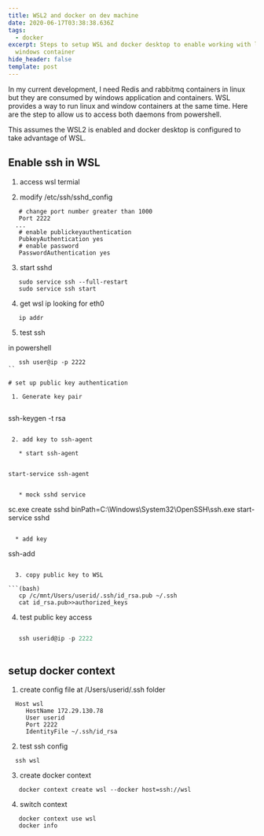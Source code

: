 ```yaml
---
title: WSL2 and docker on dev machine
date: 2020-06-17T03:38:38.636Z
tags:
  - docker
excerpt: Steps to setup WSL and docker desktop to enable working with linux and
  windows container
hide_header: false
template: post
---
```

In my current development, I need Redis and rabbitmq containers in linux but they are consumed by windows application and containers. WSL provides a way to run linux and window containers at the same time. Here are the step to allow us to access both daemons from powershell.

This assumes the WSL2 is enabled and docker desktop is configured to take advantage of WSL.

## Enable ssh in WSL

1.  access wsl termial

2.  modify /etc/ssh/sshd_config

```
   # change port number greater than 1000
   Port 2222
  ...
   # enable publickeyauthentication
   PubkeyAuthentication yes
   # enable password 
   PasswordAuthentication yes
```

 3. start sshd

```
   sudo service ssh --full-restart
   sudo service ssh start
```

  4. get wsl ip looking for eth0

```
   ip addr 
```

 

  5. test ssh

in powershell

```
   ssh user@ip -p 2222
``

# set up public key authentication

 1. Generate key pair
 
```
   ssh-keygen -t rsa
```

 2. add key to ssh-agent
 
   * start ssh-agent
  
```
    start-service ssh-agent
```

   * mock sshd service

```
   sc.exe create sshd binPath=C:\Windows\System32\OpenSSH\ssh.exe
   start-service sshd
```

  * add key

```
   ssh-add
```
  
  3. copy public key to WSL

```(bash)
   cp /c/mnt/Users/userid/.ssh/id_rsa.pub ~/.ssh
   cat id_rsa.pub>>authorized_keys
``` 

  4. test public key access

```powershell
  
   ssh userid@ip -p 2222  
 
```

## setup docker context

1.  create config file at /Users/userid/.ssh folder

```
  Host wsl
     HostName 172.29.130.78
     User userid
     Port 2222
     IdentityFile ~/.ssh/id_rsa
```

2. test ssh config

```
  ssh wsl
```

3. create docker context

```
   docker context create wsl --docker host=ssh://wsl
```

4. switch context

```
   docker context use wsl
   docker info
```